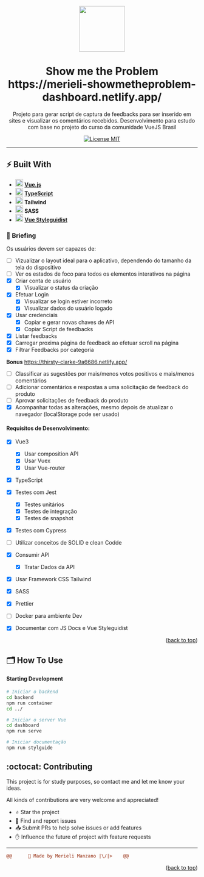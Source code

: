 <h1 align="center">
    <br>
    <img src="[url da Logo do projeto]" alt="" width="120">
    <br>
    <br>
    Show me the Problem
    https://merieli-showmetheproblem-dashboard.netlify.app/
</h1>

<p align="center">Projeto para gerar script de captura de feedbacks para ser inserido em sites e visualizar os comentários recebidos. Desenvolvimento para estudo com base no projeto do curso da comunidade VueJS Brasil</p>

<!-- SHIELDS DO PROJETO -->
<p align="center">
  <a href="https://opensource.org/licenses/MIT">
    <img src="https://img.shields.io/badge/License-MIT-blue.svg" alt="License MIT">
  </a>
  
<!-- INSERIR GIF DEMO DO PROJETO 
<div align="center">
  <img src="[GIF DE DEMONSTRAÇÃO OU IMAGEM do projeto]" alt="demo-web" height="425">
</div>
-->
<hr/>

## ⚡ Built With

- <img src="https://img.icons8.com/color/48/000000/vue-js.png" width="20px"/> **[Vue.js](https://vuejs.org/)**
- <img src="https://img.icons8.com/color/48/000000/typescript.png" width="20px"/> **[TypeScript](https://www.typescriptlang.org/)**
- <img src="https://img.icons8.com/color/48/000000/tailwind_css.png" width="20px"/> **Tailwind**
- <img src="https://img.icons8.com/color/48/000000/sass-avatar.png" width="20px"/> **SASS**
- <img src="https://vue-styleguidist.github.io/assets/logo.png" width="20px"/> **[Vue Styleguidist](https://vue-styleguidist.github.io/)**


### 🎯 Briefing

Os usuários devem ser capazes de:
- [ ] Vizualizar o layout ideal para o aplicativo, dependendo do tamanho da tela do dispositivo
- [ ] Ver os estados de foco para todos os elementos interativos na página
- [X] Criar conta de usuário
    - [X] Visualizar o status da criação
- [X] Efetuar Login
    - [X] Visualizar se login estiver incorreto
    - [X] Visualizar dados do usuário logado
- [X] Usar credenciais
    - [X] Copiar e gerar novas chaves de API
    - [X] Copiar Script de feedbacks
- [X] Listar feedbacks
- [X] Carregar proxima página de feedback ao efetuar scroll na página
- [X] Filtrar Feedbacks por categoria

**Bonus**
https://thirsty-clarke-9a6686.netlify.app/
- [ ] Classificar as sugestões por mais/menos votos positivos e mais/menos comentários
- [ ] Adicionar comentários e respostas a uma solicitação de feedback do produto
- [ ] Aprovar solicitações de feedback do produto
- [X] Acompanhar todas as alterações, mesmo depois de atualizar o navegador (localStorage pode ser usado)

#### Requisitos de Desenvolvimento:
- [X] Vue3
    - [X] Usar composition API
    - [X] Usar Vuex
    - [X] Usar Vue-router
- [X] TypeScript
- [X] Testes com Jest
    - [X] Testes unitários
    - [X] Testes de integração
    - [X] Testes de snapshot
- [X] Testes com Cypress
- [ ] Utilizar conceitos de SOLID e clean Codde
- [X] Consumir API
    - [X] Tratar Dados da API
- [X] Usar Framework CSS Tailwind
- [X] SASS
- [X] Prettier
- [ ] Docker para ambiente Dev
- [X] Documentar com JS Docs e Vue Styleguidist


<p align="right">(<a href="#top">back to top</a>)</p>

## 🗂 How To Use

#### Starting Development 
```sh
# Iniciar o backend
cd backend
npm run container
cd ../

# Iniciar o server Vue
cd dashboard
npm run serve

# Iniciar documentação 
npm run stylguide
```

## :octocat: Contributing

This project is for study purposes, so contact me and let me know your ideas.

All kinds of contributions are very welcome and appreciated!
   - ⭐️ Star the project
   - 🐛 Find and report issues
   - 📥 Submit PRs to help solve issues or add features
   - ✋ Influence the future of project with feature requests

-------------------------------------
```diff
@@      🤍 Made by Merieli Manzano |\/|>    @@
```

<p align="right">(<a href="#top">back to top</a>)</p>

